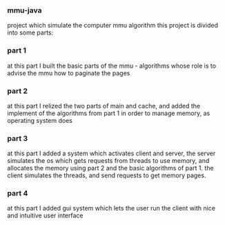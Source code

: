 ### mmu-java
project which simulate the computer mmu algorithm
this project is divided into some parts:
### part 1
at this part I built the basic parts of the mmu - algorithms whose role is to advise the mmu how to paginate the pages
### part 2
at this part I relized the two parts of main and cache, and added the implement of the algorithms from part 1 in order to manage memory, as operating system does
### part 3
at this part I added a system which activates client and server, the server simulates the os which gets requests from threads to use memory, and allocates the memory using part 2 and the basic algorithms of part 1. the client simulates the threads, and send requests to get memory pages.
### part 4
at this part I added gui system which lets the user run the client with nice and intuitive user interface
